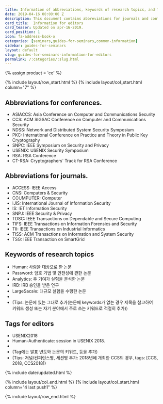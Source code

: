 ```yaml
---
title: Information of abbreviations, keywords of research topics, and tags for editors.
date: 2019-04-16 00:00:00 Z
description: This document contains abbreviations for journals and conferences and keywords related to research topics.
card_title:  Information for editors
card_teaser: Updated on apr-16-2019.
card_position: 1 
icon: fa-address-book-o
categories: [seminars,guides-for-seminars,common-information]
sidebar: guides-for-seminars
layout: default
slug: guides-for-seminars-information-for-editors
permalink: /:categories/:slug.html
---
```


{% assign product = 'ce' %}

{% include layout/row_start.html %}
{% include layout/col_start.html column="7" %}

## Abbreviations for conferences.
+ ASIACCS: Asia Conference on Computer and Communications Security
+ CCS: ACM SIGSAC Conference on Computer and Communications Security
+ NDSS: Network and Distributed System Security Symposium
+ PKC: International Conference on Practice and Theory in Public Key Cryptography
+ SNPC: IEEE Symposium on Security and Privacy
+ USENIX: USENIX Security Symposium
+ RSA: RSA Conference
+ CT-RSA: Cryptographers' Track for RSA Conference 

## Abbreviations for journals.
+ ACCESS: IEEE Access
+ CNS: Computers & Security
+ COUMPUTER: Computer 
+ IJIS: International Journal of Information Security
+ IS: IET Information Security
+ SNPJ: IEEE Security & Privacy
+ TDSC: IEEE Transactions on Dependable and Secure Computing
+ TIFS: IEEE Transactions on Information Forensics and Security 
+ TII: IEEE Transactions on Industrial Informatics
+ TISS: ACM Transactions on Information and System Security
+ TSG: IEEE Transaction on SmartGrid

## Keywords of research topics
+ Human: 사람을 대상으로 한 논문
+ Password: 암호 기법 및 안전성에 관한 논문
+ Analytics: 주 기여가 실험을 분석한 논문
+ IRB: IRB 승인을 받은 연구
+ LargeSacale: 대규모 실험을 수행한 논문
+ 
+ (Tips: 논문에 있는 그대로 추가(논문에 keywords가 없는 경우 제목을 참고하여 키워드 생성 또는 자기 분야에서 주로 쓰는 키워드로 적절히 추가))

## Tags for editors
+ USENIX2018
+ Human-Authenticate: session in USENIX 2018.
+ 
+ (Tag에는 발표 년도와 논문의 키워드, 등을 추가)
+ (Tips: 저널/컨퍼런스명, 세션명 추가: 2018년에 개최한 CCS의 경우, tags: [CCS, 2018, CCS2018])

{% include date/updated.html %}

{% include layout/col_end.html %}
{% include layout/col_start.html column="4 last push1" %}

{% include layout/row_end.html %}
